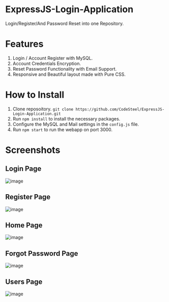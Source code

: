 # ExpressJS-Login-Application
Login/Register/And Password Reset into one Repository.

# Features
1. Login / Account Register with MySQL.
2. Account Credentials Encryption.
3. Reset Password Functionality with Email Support.
4. Responsive and Beautiful layout made with Pure CSS.

# How to Install
1. Clone reposoitory. `git clone https://github.com/CodeSteel/ExpressJS-Login-Application.git`
2. Run `npm install` to install the necessary packages.
3. Configure the MySQL and Mail settings in the `config.js` file.
4. Run `npm start` to run the webapp on port 3000.

# Screenshots
## Login Page
![image](https://user-images.githubusercontent.com/48765827/181691725-3783bdf6-0423-4318-9f7a-e56d8b3d9f12.png)

## Register Page
![image](https://user-images.githubusercontent.com/48765827/181691753-c34e6559-4f57-45bf-b2ba-6068b35c3259.png)

## Home Page
![image](https://user-images.githubusercontent.com/48765827/181691817-0e16180b-9455-4994-8702-d70e4dac74ac.png)

## Forgot Password Page
![image](https://user-images.githubusercontent.com/48765827/181691767-f63dac8a-d8fc-4abb-a9c9-cdcf9a31b7bf.png)

## Users Page
![image](https://user-images.githubusercontent.com/48765827/181691859-21c92f3c-7011-4fb9-9a8f-cf47b38f2a4e.png)
